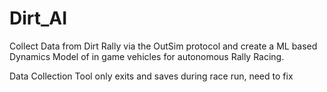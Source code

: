 # Dirt_AI
Collect Data from Dirt Rally via the OutSim protocol and create a ML based Dynamics Model of in game vehicles for autonomous Rally Racing.

Data Collection Tool only exits and saves during race run, need to fix
